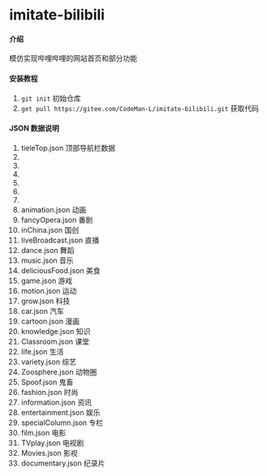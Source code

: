 # imitate-bilibili
#### 介绍
模仿实现哔哩哔哩的网站首页和部分功能
#### 安装教程

1.  `git init` 初始仓库
2.  `get pull https://gitee.com/CodeMan-L/imitate-bilibili.git` 获取代码
#### JSON 数据说明
1. tieleTop.json 顶部导航栏数据
2. 
3. 
4. 
5. 
6. 
7. 
8. animation.json 动画
9. fancyOpera.json 番剧
10. inChina.json 国创
11. liveBroadcast.json 直播
12. dance.json 舞蹈
13. music.json 音乐
14. deliciousFood.json 美食
15. game.json 游戏
16. motion.json 运动
17. grow.json 科技
18. car.json 汽车
19. cartoon.json 漫画
21. knowledge.json 知识
22. Classroom.json 课堂
23. life.json 生活
24. variety.json 综艺
25. Zoosphere.json 动物圈
26. Spoof.json 鬼畜
27. fashion.json 时尚
28. information.json 资讯
29. entertainment.json 娱乐
30. specialColumn.json 专栏
31. film.json 电影
32. TVplay.json 电视剧
33. Movies.json 影视
34. documentary.json 纪录片